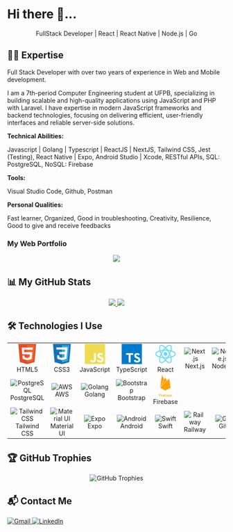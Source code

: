 <h1 align="left">Hi there 👋...</h1> <p align="center"> FullStack Developer | React | React Native | Node.js | Go </p>

## 🚀🚀 Expertise

<p>
  Full Stack Developer with over two years of experience in Web and Mobile development.
</p>
<p>
  I am a 7th-period Computer Engineering student at UFPB, specializing in building scalable and high-quality applications using JavaScript and PHP with Laravel. I have expertise in modern JavaScript frameworks and backend technologies, focusing on delivering efficient, user-friendly interfaces and reliable server-side solutions.
</p>

<strong>Technical Abilities:</strong>
<p>
 Javascript | Golang | Typescript | ReactJS | NextJS, Tailwind CSS, Jest (Testing), React Native | Expo, Android Studio | Xcode, RESTful APIs, SQL: PostgreSQL, NoSQL: Firebase
</p>

<strong>Tools:</strong>
<p>
  Visual Studio Code, Github, Postman
</p>

<strong>Personal Qualities:</strong>
<p>
  Fast learner, Organized, Good in troubleshooting, Creativity, Resilience, Good to give and receive feedbacks
</p>

### My Web Portfolio
<p align="center"> <a href="https://antoniofernando.netlify.app/" target="_blank"> <img src="https://img.shields.io/badge/Portfolio-antoniofernando.netlify.app-<blue>?style=for-the-badge"/> </a> </p>


## 📊 My GitHub Stats
<div align="center"> <a href="https://github.com/antoniofernandodearujo"> <img height="180em" src="https://github-readme-stats.vercel.app/api?username=antoniofernandodearujo&show_icons=true&theme=dracula&count_private=true"/> <img height="180em" src="https://github-readme-stats.vercel.app/api/top-langs/?username=antoniofernandodearujo&layout=compact&langs_count=6&theme=dracula"/> </a> </div>

## 🛠️ Technologies I Use
<div align="center"> <table> <tr> <td align="center" width="110"> <img src="https://raw.githubusercontent.com/devicons/devicon/master/icons/html5/html5-original.svg" width="48" height="48" alt="HTML5" /> <br>HTML5 </td> <td align="center" width="110"> <img src="https://raw.githubusercontent.com/devicons/devicon/master/icons/css3/css3-original.svg" width="48" height="48" alt="CSS3" /> <br>CSS3 </td> <td align="center" width="110"> <img src="https://raw.githubusercontent.com/devicons/devicon/master/icons/javascript/javascript-plain.svg" width="48" height="48" alt="JavaScript" /> <br>JavaScript </td> <td align="center" width="110"> <img src="https://raw.githubusercontent.com/devicons/devicon/master/icons/typescript/typescript-plain.svg" width="48" height="48" alt="TypeScript" /> <br>TypeScript </td> <td align="center" width="110"> <img src="https://raw.githubusercontent.com/devicons/devicon/master/icons/react/react-original.svg" width="48" height="48" alt="React" /> <br>React </td> <td align="center" width="110"> <img src="https://cdn.jsdelivr.net/gh/devicons/devicon/icons/nextjs/nextjs-original.svg" width="48" height="48" alt="Next.js" /> <br>Next.js </td> <td align="center" width="110"> <img src="https://cdn.jsdelivr.net/gh/devicons/devicon/icons/nodejs/nodejs-original.svg" width="48" height="48" alt="Node.js" /> <br>Node.js </td> </tr> <tr> <td align="center" width="110">  <img src="https://cdn.jsdelivr.net/gh/devicons/devicon/icons/postgresql/postgresql-original-wordmark.svg" width="48" height="48" alt="PostgreSQL" /> <br>PostgreSQL </td> <td align="center" width="110"> <img src="https://cdn.jsdelivr.net/gh/devicons/devicon/icons/aws/aws-original.svg" width="48" height="48" alt="AWS" /> <br>AWS </td> <td align="center" width="110"> <img src="https://cdn.jsdelivr.net/gh/devicons/devicon/icons/go/go-original-wordmark.svg" width="48" height="48" alt="Golang" /> <br>Golang </td> <td align="center" width="110"> <img src="https://cdn.jsdelivr.net/gh/devicons/devicon/icons/bootstrap/bootstrap-original.svg" width="48" height="48" alt="Bootstrap" /> <br>Bootstrap </td> <td align="center" width="110"> <img src="https://raw.githubusercontent.com/devicons/devicon/master/icons/firebase/firebase-plain-wordmark.svg" width="48" height="48" alt="Firebase" /> <br>Firebase </td> </tr> <tr> <td align="center" width="110"> <img src="https://cdn.jsdelivr.net/gh/devicons/devicon/icons/tailwindcss/tailwindcss-plain.svg" width="48" height="48" alt="Tailwind CSS" /> <br>Tailwind CSS </td> <td align="center" width="110"> <img src="https://cdn.jsdelivr.net/gh/devicons/devicon/icons/materialui/materialui-original.svg" width="48" height="48" alt="Material UI" /> <br>Material UI </td> <td align="center" width="110"> <img src="https://cdn.jsdelivr.net/gh/devicons/devicon/icons/expo/expo-original-wordmark.svg" width="48" height="48" alt="Expo" /> <br>Expo </td> <td align="center" width="110"> <img src="https://cdn.jsdelivr.net/gh/devicons/devicon/icons/android/android-original.svg" width="48" height="48" alt="Android" /> <br>Android </td> <td align="center" width="110"> <img src="https://cdn.jsdelivr.net/gh/devicons/devicon/icons/swift/swift-original.svg" width="48" height="48" alt="Swift" /> <br>Swift </td> <td align="center" width="110"> <img src="https://cdn.jsdelivr.net/gh/devicons/devicon/icons/railway/railway-original.svg" width="48" height="48" alt="Railway" /> <br>Railway </td> <td align="center" width="110"> <img src="https://cdn.jsdelivr.net/gh/devicons/devicon/icons/git/git-original.svg" width="48" height="48" alt="Git" /> <br>Git </td> </tr> </table> </div>

## 🏆 GitHub Trophies
<p align="center">
  <img src="https://github-profile-trophy.vercel.app/?username=antoniofernandodearujo&theme=dracula" alt="GitHub Trophies" />
</p>

## 📬 Contact Me
<p align="left"> <a href="mailto:afas@academico.ufpb.br" target="_blank"> <img src="https://img.shields.io/badge/Gmail-darkred?style=for-the-badge&logo=gmail&logoColor=white" alt="Gmail"> </a> <a href="https://www.linkedin.com/in/antonio-fernando-8a2385235/" target="_blank"> <img src="https://img.shields.io/badge/LinkedIn-darkblue?style=for-the-badge&logo=linkedin&logoColor=white" alt="LinkedIn"> </a> </p>
